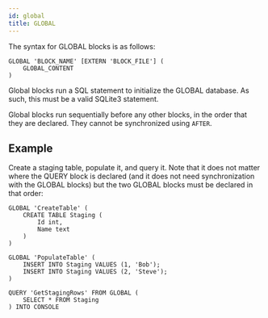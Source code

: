 ```yaml
---
id: global
title: GLOBAL
---
```


The syntax for GLOBAL blocks is as follows:
```
GLOBAL 'BLOCK_NAME' [EXTERN 'BLOCK_FILE'] (
	GLOBAL_CONTENT
) 
```

Global blocks run a SQL statement to initialize the GLOBAL database. As such, this must be a valid SQLite3 statement.

Global blocks run sequentially before any other blocks, in the order that they are declared. They cannot be synchronized using `AFTER`.

## Example

Create a staging table, populate it, and query it. Note that it does not matter where the QUERY block is declared (and it does not need synchronization with the GLOBAL blocks) but the two GLOBAL blocks must be declared in that order:
```
GLOBAL 'CreateTable' (
	CREATE TABLE Staging (
		Id int,
		Name text
	)
)

GLOBAL 'PopulateTable' (
	INSERT INTO Staging VALUES (1, 'Bob');
	INSERT INTO Staging VALUES (2, 'Steve');
)

QUERY 'GetStagingRows' FROM GLOBAL (
	SELECT * FROM Staging
) INTO CONSOLE
```